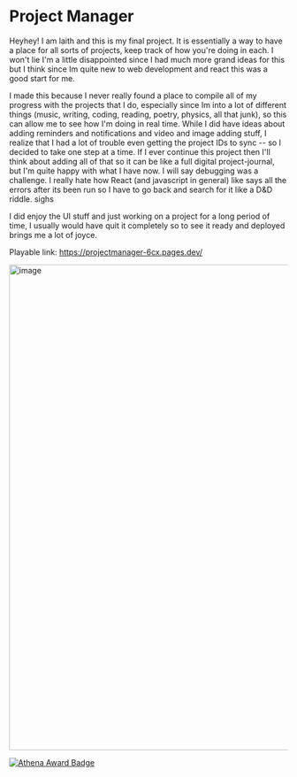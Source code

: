 # Project Manager

Heyhey! I am laith and this is my final project. It is essentially a way to have a place for all sorts of projects, keep track of how you're doing in each. I won't lie I'm a little disappointed since I had much more grand ideas for this but I think since Im quite new to web development and react this was a good start for me. 

I made this because I never really found a place to compile all of my progress with the projects that I do, especially since Im into a lot of different things (music, writing, coding, reading, poetry, physics, all that junk), so this
can allow me to see how I'm doing in real time. While I did have ideas about adding reminders and notifications and video and image adding stuff, I realize that I had a lot of trouble even getting the project IDs to sync -- so I decided to take one step at a time. If I ever continue this project then I'll think about adding all of that so it can be like a full digital project-journal, but I'm quite happy with what I have now. I will say debugging was a challenge. I
really hate how React (and javascript in general) like says all the errors after its been run so I have to go back and search for it like a D&D riddle. sighs

I did enjoy the UI stuff and just working on a project for a long period of time, I usually would have quit it completely so to see it ready and deployed brings me a lot of joyce. 



Playable link: https://projectmanager-6cx.pages.dev/

<img width="1814" height="878" alt="image" src="https://github.com/user-attachments/assets/91bcd81e-4928-447e-ac08-2b3ad92946ec" />

[![Athena Award Badge](https://img.shields.io/endpoint?url=https%3A%2F%2Faward.athena.hackclub.com%2Fapi%2Fbadge)](https://award.athena.hackclub.com?utm_source=readme)

